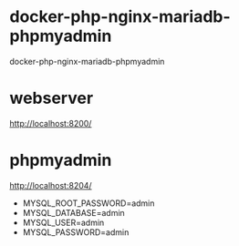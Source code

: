 # docker-php-nginx-mariadb-phpmyadmin
docker-php-nginx-mariadb-phpmyadmin

# webserver
[http://localhost:8200/](http://localhost:8200/)

# phpmyadmin
[http://localhost:8204/](http://localhost:8204/)

- MYSQL_ROOT_PASSWORD=admin
- MYSQL_DATABASE=admin
- MYSQL_USER=admin
- MYSQL_PASSWORD=admin
